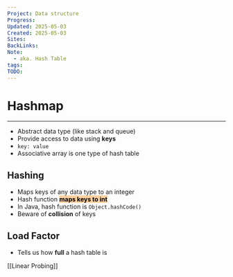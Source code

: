 ```yaml
---
Project: Data structure
Progress: 
Updated: 2025-05-03
Created: 2025-05-03
Sites: 
BackLinks: 
Note:
  - aka. Hash Table
tags: 
TODO: 
---
```

# Hashmap
---
- Abstract data type (like stack and queue)
- Provide access to data using **keys**
- `key: value`
- Associative array is one type of hash table

## Hashing

- Maps keys of any data type to an integer
- Hash function **<mark style="background: #FFB86CA6;">maps keys to int</mark>**
- In Java, hash function is `Object.hashCode()`
- Beware of **collision** of keys

## Load Factor

- Tells us how **full** a hash table is

[[Linear Probing]]